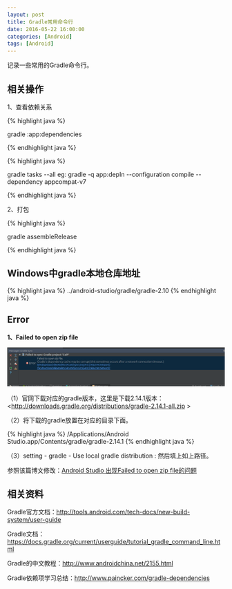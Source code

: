 ```yaml
---
layout: post
title: Gradle常用命令行
date: 2016-05-22 16:00:00
categories: [Android]
tags: [Android]
---
```


记录一些常用的Gradle命令行。
<!--more-->

##  相关操作

1、查看依赖关系 

{% highlight java %}

gradle :app:dependencies

{% endhighlight java %}

{% highlight java %}

gradle tasks --all
eg: gradle -q app:depIn --configuration compile --dependency appcompat-v7

{% endhighlight java %}


2、打包 

{% highlight java %}

gradle assembleRelease

{% endhighlight java %}

## Windows中gradle本地仓库地址

{% highlight java %}
../android-studio/gradle/gradle-2.10
{% endhighlight java %}

## Error

**1、Failed to open zip file**

<img src="/assets/drawable/gradle_error.png"  alt="pic" />

（1）官网下载对应的gradle版本，这里是下载2.14.1版本：<http://downloads.gradle.org/distributions/gradle-2.14.1-all.zip >

（2）将下载的gradle放置在对应的目录下面。

{% highlight java %}
/Applications/Android Studio.app/Contents/gradle/gradle-2.14.1
{% endhighlight java %}

（3）setting - gradle - Use local gradle distribution : 然后填上如上路径。

参照该篇博文修改：[Android Studio 出现Failed to open zip file的问题](http://blog.csdn.net/captain_magicer/article/details/52076338)

##  相关资料

Gradle官方文档：<http://tools.android.com/tech-docs/new-build-system/user-guide>

Gradle文档：<https://docs.gradle.org/current/userguide/tutorial_gradle_command_line.html>

Gradle的中文教程：<http://www.androidchina.net/2155.html>

Gradle依赖项学习总结：<http://www.paincker.com/gradle-dependencies>